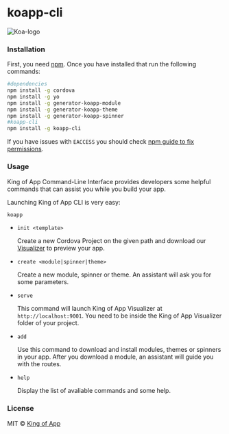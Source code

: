 # koapp-cli

![Koa-logo](http://kingofapp.es/wp-content/uploads/2015/02/logoking-r1.png)


### Installation

First, you need [npm](https://www.npmjs.com/). Once you have installed that run the following commands:

```bash
#dependencies
npm install -g cordova
npm install -g yo
npm install -g generator-koapp-module
npm install -g generator-koapp-theme
npm install -g generator-koapp-spinner
#koapp-cli
npm install -g koapp-cli
```

If you have issues with ``EACCESS`` you should check [npm guide to fix permissions](https://docs.npmjs.com/getting-started/fixing-npm-permissions).


### Usage

King of App Command-Line Interface provides developers some helpful commands that can assist you while you build your app.

Launching King of App CLI is very easy:

```bash
koapp
```

* ``init <template>``

  Create a new Cordova Project on the given path and download our [Visualizer]('http://docs.kingofapp.com/visualizer') to preview your app.

* ``create <module|spinner|theme>``

  Create a new module, spinner or theme. An assistant will ask you for some parameters.

* ``serve``

  This command will launch King of App Visualizer at ```http://localhost:9001```. You need to be inside the King of App Visualizer folder of your project.

* ``add``

  Use this command to download and install modules, themes or spinners in your app. After you download a module, an assistant will guide you with the routes.

* ``help``

  Display the list of avaliable commands and some help.

### License
MIT © [King of App](https://github.com/KingofApp)
